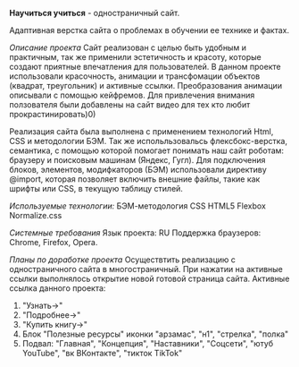 **Научиться учиться** -  одностраничный сайт.

Адаптивная верстка сайта о проблемах в обучении ее технике и фактах. 

*Описание проекта*
Сайт реализован с целью быть удобным и практичным, так же применили эстетичность и красоту, которые создают приятные впечатления для пользователей. В данном проекте использовали красочность, анимации и трансфомации объектов (квадрат, треугольник)  и активные ссылки. Преобразования анимации описывали с помощью кейфремов.
Для привлечения внимания ползователя были добавлены на сайт видео для тех кто любит прокрастинировать)0)

Реализация сайта была выполнена с применением технологий Html, CSS и методологии БЭМ. Так же испольльзовальсь флексбокс-верстка, семантика, с помощью которой помогает понимать наш сайт роботам: браузеру и поисковым машинам (Яндекс, Гугл). Для подключения блоков, элементов, модифкаторов (БЭМ) использовали директиву @import, которая позволяет включить внешние файлы, такие как шрифты или CSS, в текущую таблицу стилей. 


*Используемые технологии:*
БЭМ-методология
CSS
HTML5
Flexbox
Normalize.css


*Cистемные требования*
Язык проекта: RU Поддержка браузеров: Chrome, Firefox, Opera.


*Планы по доработке проекта* 
Осуществтить реализацию с одностраничного сайта в многостраничный. При нажатии на активные ссылки выполнялось открытие новой готовой страница сайта.
Активные ссылка данного проекта: 
1. "Узнать→"
2. "Подробнее→"
3. "Купить книгу→"
4. Блок "Полезные ресурсы" иконки "арзамас", "н1", "стрелка", "полка"
5. Подвал: "Главная", "Концепция", "Наставники", "Соцсети", "ютуб YouTube", "вк ВКонтакте", "тикток TikTok"

